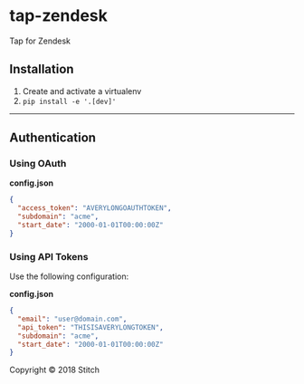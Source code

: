 # tap-zendesk
Tap for Zendesk

## Installation

1. Create and activate a virtualenv
1. `pip install -e '.[dev]'`

---

## Authentication

### Using OAuth

**config.json**
```json
{
  "access_token": "AVERYLONGOAUTHTOKEN",
  "subdomain": "acme",
  "start_date": "2000-01-01T00:00:00Z"
}
```

### Using API Tokens

Use the following configuration:

**config.json**
```json
{
  "email": "user@domain.com",
  "api_token": "THISISAVERYLONGTOKEN",
  "subdomain": "acme",
  "start_date": "2000-01-01T00:00:00Z"
}
```

Copyright &copy; 2018 Stitch
